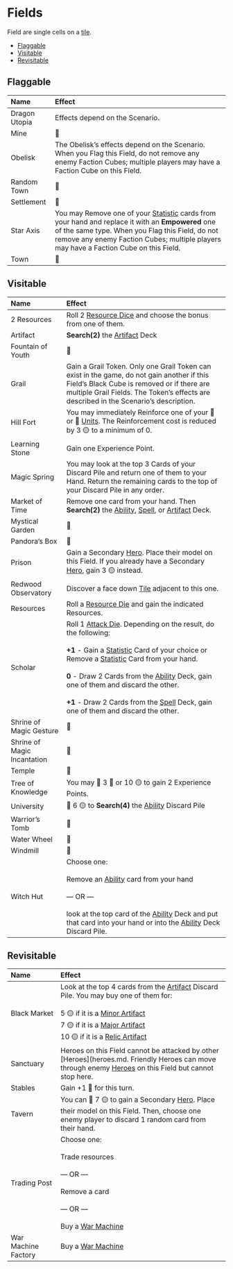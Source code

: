 # Fields

Field are single cells on a [tile](tiles.md).

<!-- MarkdownTOC autolink="true" autoanchor="true" -->

- [Flaggable](#flaggable)
- [Visitable](#visitable)
- [Revisitable](#revisitable)

<!-- /MarkdownTOC -->

<a id="flaggable"></a>
## Flaggable
| Name | Effect |
| :--- | :--- |
| Dragon Utopia | Effects depend on the Scenario. |
| Mine | 🚧 |
| Obelisk | The Obelisk’s effects depend on the Scenario. When you Flag this Field, do not remove any enemy Faction Cubes; multiple players may have a Faction Cube on this Field. |
| Random Town | 🚧 |
| Settlement | 🚧 |
| Star Axis | You may Remove one of your [Statistic](statistics.md) cards from your hand and replace it with an **Empowered** one of the same type. When you Flag this Field, do not remove any enemy Faction Cubes; multiple players may have a Faction Cube on this Field. |
| Town | 🚧 |

<a id="visitable"></a>
## Visitable

| Name | Effect |
| :--- | :--- |
| 2 Resources | Roll 2 [Resource Dice](dice.md#resource-die) and choose the bonus from one of them. |
| Artifact | **Search(2)** the [Artifact](artifacts.md) Deck |
| Fountain of Youth | 🚧 |
| Grail | Gain a Grail Token. Only one Grail Token can exist in the game, do not gain another if this Field’s Black Cube is removed or if there are multiple Grail Fields. The Token’s effects are described in the Scenario’s description. |
| Hill Fort | You may immediately Reinforce one of your 🥉 or 🥈 [Units](units.md). The Reinforcement cost is reduced by 3 🟡 to a minimum of 0. |
| Learning Stone | Gain one Experience Point. |
| Magic Spring | You may look at the top 3 Cards of your Discard Pile and return one of them to your Hand. Return the remaining cards to the top of your Discard Pile in any order. |
| Market of Time | Remove one card from your hand. Then **Search(2)** the [Ability](abilities.md), [Spell](spells.md), or [Artifact](artifacts.md) Deck. |
| Mystical Garden | 🚧 |
| Pandora’s Box | 🚧 |
| Prison | Gain a Secondary [Hero](heroes.md). Place their model on this Field. If you already have a Secondary [Hero](heroes.md), gain 3 🟡 instead. |
| Redwood Observatory | Discover a face down [Tile](tiles.md) adjacent to this one. |
| Resources | Roll a [Resource Die](dice.md#resource-die) and gain the indicated Resources. |
| Scholar | Roll 1 [Attack Die](dice.md#attack-die). Depending on the result, do the following:<br><br>**+1** - Gain a [Statistic](statistics.md) Card of your choice or Remove a [Statistic](statistics.md) Card from your hand.<br><br>**0** - Draw 2 Cards from the [Ability](abilities.md) Deck, gain one of them and discard the other.<br><br>**+1** - Draw 2 Cards from the [Spell](spells.md) Deck, gain one of them and discard the other. |
| Shrine of Magic Gesture | 🚧 |
| Shrine of Magic Incantation | 🚧 |
| Temple | 🚧 |
| Tree of Knowledge | You may 🫳 3 🔴 or 10 🟡 to gain 2 Experience Points. |
| University | 🫳 6 🟡 to **Search(4)** the [Ability](abilities.md) Discard Pile |
| Warrior’s Tomb | 🚧 |
| Water Wheel | 🚧 |
| Windmill | 🚧 |
| Witch Hut | Choose one:<br><br>Remove an [Ability](abilities.md) card from your hand<br><br>— OR —<br><br>look at the top card of the [Ability](abilities.md) Deck and put that card into your hand or into the [Ability](abilities.md) Deck Discard Pile. |

<a id="revisitable"></a>
## Revisitable

| Name | Effect |
| :--- | :--- |
| Black Market | Look at the top 4 cards from the [Artifact](artifacts.md) Discard Pile. You may buy one of them for:<br><br>5 🟡 if it is a [Minor Artifact](artifacts.md#minor)<br>7 🟡 if it is a [Major Artifact](artifacts.md#major)<br>10 🟡 if it is a [Relic Artifact](artifacts.md#relic) |
| Sanctuary | Heroes on this Field cannot be attacked by other [Heroes](heroes.md. Friendly Heroes can move through enemy [Heroes](heroes.md) on this Field but cannot stop here. |
| Stables | Gain +1 🐎 for this turn. |
| Tavern | You can 🫳 7 🟡 to gain a Secondary [Hero](heroes.md). Place their model on this Field. Then, choose one enemy player to discard 1 random card from their hand. |
| Trading Post | Choose one:<br><br>Trade resources<br><br>— OR —<br><br>Remove a card<br><br>— OR —<br><br>Buy a [War Machine](war_machines.md) |
| War Machine Factory | Buy a [War Machine](war_machines.md) |